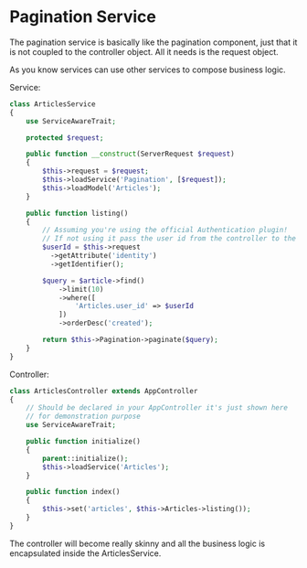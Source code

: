 # Pagination Service

The pagination service is basically like the pagination component, just that it is not coupled to the controller object. All it needs is the request object.

As you know services can use other services to compose business logic.

Service:

```php
class ArticlesService
{
    use ServiceAwareTrait;

    protected $request;

    public function __construct(ServerRequest $request)
    {
        $this->request = $request;
        $this->loadService('Pagination', [$request]);
        $this->loadModel('Articles');
    }

    public function listing()
    {
        // Assuming you're using the official Authentication plugin!
        // If not using it pass the user id from the controller to the listing() method
        $userId = $this->request
          ->getAttribute('identity')
          ->getIdentifier();

        $query = $article->find()
            ->limit(10)
            ->where([
                'Articles.user_id' => $userId
            ])
            ->orderDesc('created');

        return $this->Pagination->paginate($query);
    }
}
```

Controller:

```php
class ArticlesController extends AppController
{
    // Should be declared in your AppController it's just shown here
    // for demonstration purpose
    use ServiceAwareTrait;

    public function initialize()
    {
        parent::initialize();
        $this->loadService('Articles');
    }

    public function index()
    {
        $this->set('articles', $this->Articles->listing());
    }
}
```

The controller will become really skinny and all the business logic is encapsulated inside the ArticlesService.
